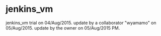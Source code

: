 # jenkins_vm
jenkins_vm trial on 04/Aug/2015.
update by a collaborator "wyamamo" on 05/Aug/2015.
update by the owner on 05/Aug/2015 PM.
